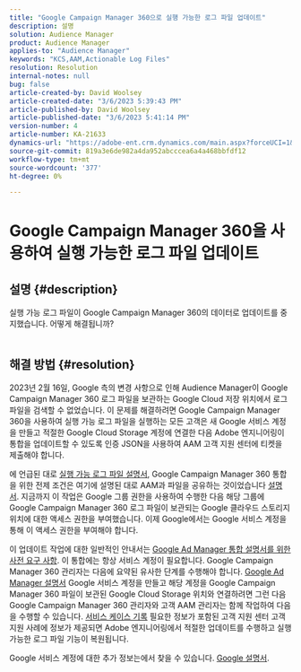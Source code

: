 ```yaml
---
title: "Google Campaign Manager 360으로 실행 가능한 로그 파일 업데이트"
description: 설명
solution: Audience Manager
product: Audience Manager
applies-to: "Audience Manager"
keywords: "KCS,AAM,Actionable Log Files"
resolution: Resolution
internal-notes: null
bug: false
article-created-by: David Woolsey
article-created-date: "3/6/2023 5:39:43 PM"
article-published-by: David Woolsey
article-published-date: "3/6/2023 5:41:14 PM"
version-number: 4
article-number: KA-21633
dynamics-url: "https://adobe-ent.crm.dynamics.com/main.aspx?forceUCI=1&pagetype=entityrecord&etn=knowledgearticle&id=b73684e0-45bc-ed11-83fe-6045bd006e5a"
source-git-commit: 819a3e6de982a4da952abcccea6a4a468bbfdf12
workflow-type: tm+mt
source-wordcount: '377'
ht-degree: 0%

---
```


# Google Campaign Manager 360을 사용하여 실행 가능한 로그 파일 업데이트

## 설명 {#description}

실행 가능 로그 파일이 Google Campaign Manager 360의 데이터로 업데이트를 중지했습니다. 어떻게 해결됩니까?
<br> 

## 해결 방법 {#resolution}


2023년 2월 16일, Google 측의 변경 사항으로 인해 Audience Manager이 Google Campaign Manager 360 로그 파일을 보관하는 Google Cloud 저장 위치에서 로그 파일을 검색할 수 없었습니다. 이 문제를 해결하려면 Google Campaign Manager 360을 사용하여 실행 가능 로그 파일을 실행하는 모든 고객은 새 Google 서비스 계정을 만들고 적절한 Google Cloud Storage 계정에 연결한 다음 Adobe 엔지니어링이 통합을 업데이트할 수 있도록 인증 JSON을 사용하여 AAM 고객 지원 센터에 티켓을 제출해야 합니다.

에 언급된 대로 [실행 가능 로그 파일 설명서](https://experienceleague.adobe.com/docs/audience-manager/user-guide/implementation-integration-guides/media-data-integration/actionable-log-files.html?lang=en), Google Campaign Manager 360 통합을 위한 전제 조건은 여기에 설명된 대로 AAM과 파일을 공유하는 것이었습니다 [설명서](https://experienceleague.adobe.com/docs/audience-manager/user-guide/reporting/audience-optimization-reports/audience-optimization-advertisers/import-dcm.html?lang=en). 지금까지 이 작업은 Google 그룹 권한을 사용하여 수행한 다음 해당 그룹에 Google Campaign Manager 360 로그 파일이 보관되는 Google 클라우드 스토리지 위치에 대한 액세스 권한을 부여했습니다. 이제 Google에서는 Google 서비스 계정을 통해 이 액세스 권한을 부여해야 합니다.

이 업데이트 작업에 대한 일반적인 안내서는 [Google Ad Manager 통합 설명서를 위한 사전 요구 사항](https://experienceleague.adobe.com/docs/audience-manager/user-guide/reporting/audience-optimization-reports/audience-optimization-publishers/import-dfp.html?lang=en). 이 통합에는 항상 서비스 계정이 필요합니다. Google Campaign Manager 360 관리자는 다음에 요약된 유사한 단계를 수행해야 합니다. [Google Ad Manager 설명서](https://experienceleague.adobe.com/docs/audience-manager/user-guide/reporting/audience-optimization-reports/audience-optimization-publishers/import-dfp.html?lang=en) Google 서비스 계정을 만들고 해당 계정을 Google Campaign Manager 360 파일이 보관된 Google Cloud Storage 위치와 연결하려면 그런 다음 Google Campaign Manager 360 관리자와 고객 AAM 관리자는 함께 작업하여 다음을 수행할 수 있습니다. [서비스 케이스 기록](https://experienceleague.adobe.com/docs/customer-one/using/home.html) 필요한 정보가 포함된 고객 지원 센터 고객 지원 사례에 정보가 제공되면 Adobe 엔지니어링에서 적절한 업데이트를 수행하고 실행 가능한 로그 파일 기능이 복원됩니다.

Google 서비스 계정에 대한 추가 정보는에서 찾을 수 있습니다. [Google 설명서](https://cloud.google.com/iam/docs/service-accounts-create#creating_a_service_account).
